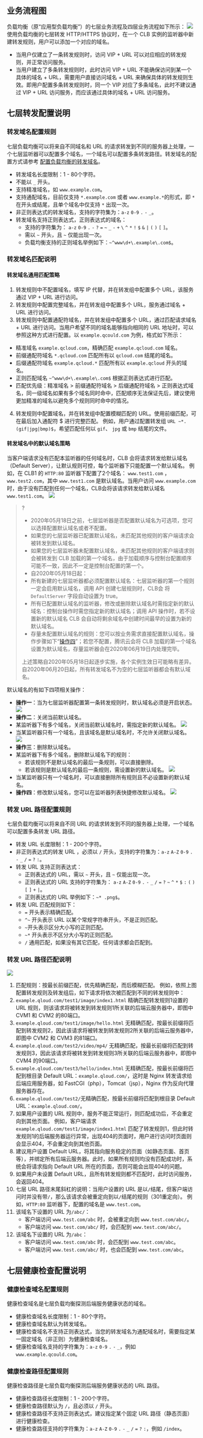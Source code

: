 ## 业务流程图
负载均衡（原“应用型负载均衡”）的七层业务流程及四层业务流程如下所示：
![](https://main.qcloudimg.com/raw/d9565f3cdca9d2856175903f91c4046a.png)
使用负载均衡的七层转发 HTTP/HTTPS 协议时，在一个 CLB 实例的监听器中新建转发规则，用户可以添加一个对应的域名。
- 当用户仅建立了一条转发规则时，访问 VIP + URL 可以对应相应的转发规则，并正常访问服务。
- 当用户建立了多条转发规则时，此时访问 VIP + URL 不能确保访问到某一个具体的域名 + URL，需要用户直接访问域名 + URL 来确保具体的转发规则生效。即用户配置多条转发规则时，同一个 VIP 对应了多条域名，此时不建议通过 VIP + URL 访问服务，而应该通过具体的域名 + URL 访问服务。

## 七层转发配置说明
### 转发域名配置规则
七层负载均衡可以将来自不同域名和 URL 的请求转发到不同的服务器上处理，一个七层监听器可以配置多个域名，一个域名可以配置多条转发路径。转发域名的配置方式请参考 [配置负载均衡的转发域名](https://cloud.tencent.com/document/product/214/6150)。
- 转发域名长度限制：1 - 80个字符。
- 不能以 `_` 开头。
- 支持精准域名，如 `www.example.com`。
- 支持通配域名，目前仅支持 `*.example.com` 或者 `www.example.*`的形式，即 `*` 在开头或结尾，且单个域名中仅支持 `*` 出现一次。
- 非正则表达式的转发域名，支持的字符集为：`a-z` `0-9` `.` `-` `_`。
- 转发域名支持正则表达式，正则表达式的域名：
  - 支持的字符集为： `a-z` `0-9` `.` `-` `?` `=` `~` `_` `-` `+` <code>\\</code> `^` `*` `!` `$` `&` `|` `(` `)` `[` `]`。
  - 需以 `~` 开头，且 `~` 仅能出现一次。
  - 负载均衡支持的正则域名举例如下：`~^www\d+\.example\.com$`。

### 转发域名匹配说明
#### 转发域名通用匹配策略
1. 转发规则中不配置域名，填写 IP 代替，并在转发组中配置多个 URL，该服务通过 VIP + URL 进行访问。
2. 转发规则中配置完整域名，并在转发组中配置多个 URL，服务通过域名 + URL 进行访问。
3. 转发规则中配置通配符域名，并在转发组中配置多个 URL，通过匹配请求域名 + URL 进行访问。当用户希望不同的域名能够指向相同的 URL 地址时，可以参照这种方式进行配置。以 `example.qcould.com` 为例，格式如下所示：
 - 精准域名 `example.qcloud.com`，精确匹配 `example.qcloud.com` 域名。
 - 前缀通配符域名 `*.qcloud.com` 匹配所有以 `qcloud.com` 结尾的域名。
 - 后缀通配符域名 `example.qcloud.*` 匹配所有以 `example.qcloud` 开头的域名。
 - 正则匹配域名 `~^www\d+\.example\.com$` 根据正则表达式进行匹配。
 - 匹配优先级：精准域名 > 前缀通配符域名 > 后缀通配符域名 > 正则表达式域名，同一级域名如果有多个域名同时命中，匹配顺序无法保证先后，建议使用更加精准的域名以避免多个规则同时命中的情况。
4. 转发规则中配置域名，并在转发组中配置模糊匹配的 URL。使用前缀匹配，可在最后加入通配符 $ 进行完整匹配。
例如，用户通过配置转发组 `URL ~*.(gif|jpg|bmp)$`，希望匹配任何以 `gif`、 `jpg` 或 `bmp` 结尾的文件。

#### 转发域名中的默认域名策略[](id:default)
当客户端请求没有匹配本监听器的任何域名时，CLB 会将请求转发给默认域名（Default Server），让默认规则可控，每个监听器下只能配置一个默认域名。
例如，在 CLB1 的 `HTTP:80` 监听器下配置了2个域名： `www.test1.com` ，`www.test2.com`，其中 `www.test1.com` 是默认域名。当用户访问 `www.example.com` 时，由于没有匹配到任何一个域名，CLB会将该请求转发给默认域名 `www.test1.com`。
![](https://main.qcloudimg.com/raw/925984cd1e0e473987dcb1fd9834d85e.png)

>?
>- 2020年05月18日之前，七层监听器是否配置默认域名为可选项，您可以选择配置默认域名或者不配置。
>  - 如果您的七层监听器已配置默认域名，未匹配其他规则的客户端请求会被转发到默认域名。
>  - 如果您的七层监听器未配置默认域名，未匹配其他规则的客户端请求则会被转发到 CLB 加载的第一个域名，由于加载顺序与控制台配置顺序可能不一致，因此不一定是控制台配置的第一个。 
>- 自2020年05月18日起：
>  - 所有新建的七层监听器都必须配置默认域名：七层监听器的第一个规则一定会启用默认域名，调用 API 创建七层规则时，CLB会 将 `DefaultServer` 字段自动设置为 true。
>  - 所有已配置默认域名的监听器，修改或删除默认域名时需指定新的默认域名：控制台操作时需您指定新的默认域名；调用 API 操作时，若不设置新的默认域名 CLB 会自动将剩余域名中创建时间最早的设置为新的默认域名。
>  - 存量未配置默认域名的规则：您可以按业务需求直接配置默认域名，操作步骤如下“[操作四](#step4)”；若您不配置，腾讯云会将 CLB 加载的第一个域名设置为默认域名，存量监听器会在2020年06月19日内处理完毕。
>
>上述策略自2020年05月18日起逐步实施，各个实例生效日可能略有差异。自2020年06月20日起，所有转发域名不为空的七层监听器都会有默认域名。

默认域名的有如下四项相关操作：
- **操作一**：当为七层监听器配置第一条转发规则时，默认域名必须是开启状态。
![](https://main.qcloudimg.com/raw/8e00d87be88a9ed24e6f4abd46f583d7.png)
- **操作二**：关闭当前默认域名。
 - 某监听器下有多个域名，关闭当前默认域名时，需指定新的默认域名。
![](https://main.qcloudimg.com/raw/0321f81141942652c482a96c76b90a07.png)
 - 当某监听器只有一个域名，且该域名是默认域名时，不允许关闭默认域名。
![](https://main.qcloudimg.com/raw/ee5377244e6fca078b63e562bf686f3f.png)
- **操作三**：删除默认域名。
 - 某监听器下有多个域名，删除默认域名下的规则：
   - 若该规则不是默认域名的最后一条规则，可以直接删除。
   - 若该规则是默认域名的最后一条规则，需设置新的默认域名。
![](https://main.qcloudimg.com/raw/d5f80f78c337b16313ea2fb6acedf45c.png)
 - 当某监听器只有一个域名时，可以直接删除所有规则且不必设置新的默认域名。
- <span id = "step4"></span>**操作四**：修改默认域名，您可以在监听器列表快捷修改默认域名。
![](https://main.qcloudimg.com/raw/b37a8fd9c04c2e14218b6f671b2693e3.png)

### 转发 URL 路径配置规则
七层负载均衡可以将来自不同 URL 的请求转发到不同的服务器上处理，一个域名可以配置多条转发 URL 路径。
- 转发 URL 长度限制：1 - 200个字符。
- 非正则表达式的转发 URL ，必须以 `/` 开头，支持的字符集为：`a-z` `A-Z` `0-9` `.` `-` `_` `/` `=` `?` `:`。
- 转发 URL 支持正则表达式：
  - 正则表达式的 URL，需以 `~` 开头，且 `~` 仅能出现一次。
  - 正则表达式的 URL 支持的字符集为： `a-z` `A-Z` `0-9` `.` `-` `_` `/` `=` `?` `~` `^` `*` `$` `:` `(` `)` `[` `]` `+`  `|`。
  - 正则表达式的 URL 举例如下：`~* .png$`。
- 转发 URL 匹配规则如下：
   - `=` 开头表示精确匹配。
   - `^~` 开头表示 URL 以某个常规字符串开头，不是正则匹配。
   - `~`开头表示区分大小写的正则匹配。
   - `~*` 开头表示不区分大小写的正则匹配。
   - `/` 通用匹配，如果没有其它匹配，任何请求都会匹配到。

### 转发 URL 路径匹配说明
![](https://main.qcloudimg.com/raw/28d4eec3e0abd233b85c30de1193e872.png)
1. 匹配规则：按最长前缀匹配，优先精确匹配，而后模糊匹配。
例如，依照上图配置转发规则及转发组后，如下请求将依次被匹配到不同的转发规则中：
 1. `example.qloud.com/test1/image/index1.html` 精确匹配转发规则1设置的 URL 规则，则该请求将被转发到转发规则1所关联的后端云服务器中，即图中 CVM1 和 CVM2 的80端口。
 2. `example.qloud.com/test1/image/hello.html` 无精确匹配，按最长前缀将匹配到转发规则2，因此该请求将被转发到转发规则2所关联的后端云服务器中，即图中 CVM2 和 CVM3 的81端口。
 3. `example.qloud.com/test2/video/mp4/` 无精确匹配，按最长前缀将匹配到转发规则3，因此该请求将被转发到转发规则3所关联的后端云服务器中，即图中 CVM4 的90端口。 
 4. `example.qloud.com/test3/hello/index.html` 无精确匹配，按最长前缀将匹配到根目录 Default URL：`example.qloud.com/`，这时是 Nginx 转发请求给后端应用服务器，如 FastCGI（php），Tomcat（jsp），Nginx 作为反向代理服务器存在。
 5. `example.qloud.com/test2/`无精确匹配，按最长前缀将匹配到根目录 Default URL：`example.qloud.com/`。
2. 如果用户设置的 URL 规则中，服务不能正常运行，则匹配成功后，不会重定向到其他页面。
例如，客户端请求 `example.qloud.com/test1/image/index1.html` 匹配了转发规则1，但此时转发规则1的后端服务器运行异常，出现404的页面时，用户进行访问时页面则会显示404，不会重定向到其他页面。
3. 建议用户设置 Default URL，将其指向服务稳定的页面（如静态页面、首页等），并绑定所有后端云服务器。此时，如果所有规则均没有匹配成功时，系统会将请求指向 Default URL 所在的页面，否则可能会出现404的问题。
4. 如果用户未设置 Default URL，且所有转发规则都不匹配时，此时访问服务，会返回404。
5. 七层 URL 路径末尾斜杠的说明：当用户设置的 URL 是以`/`结尾，但客户端访问时并没有带`/`，那么该请求会被重定向到以`/`结尾的规则（301重定向）。
例如，`HTTP:80` 监听器下，配置的域名是 `www.test.com`。
 1. 该域名下设置的 URL 为`/abc/`：
     - 客户端访问 `www.test.com/abc` 时，会被重定向到 `www.test.com/abc/`。
     - 客户端访问 `www.test.com/abc/` 时，会匹配到 `www.test.com/abc/`。
 2. 该域名下设置的 URL 为`/abc`：
     - 客户端访问 `www.test.com/abc` 时，会匹配到 `www.test.com/abc`。
     - 客户端访问 `www.test.com/abc/` 时，也会匹配到 `www.test.com/abc`。

## 七层健康检查配置说明
### 健康检查域名配置规则
健康检查域名是七层负载均衡探测后端服务健康状态的域名。
- 健康检查域名长度限制：1 - 80个字符。
- 健康检查域名默认为转发域名。
- 健康检查域名不支持正则表达式，当您的转发域名为通配域名时，需要指定某一固定域名（非正则）为健康检查域名。
- 健康检查域名支持的字符集为：`a-z` `0-9` `.` `-` `_`，例如 `www.example.qcould.com`。

### 健康检查路径配置规则
健康检查路径是七层负载均衡探测后端服务健康状态的 URL 路径。
- 健康检查路径长度限制：1 - 200个字符。
- 健康检查路径默认为 `/`，且必须以 `/` 开头。
- 健康检查路径不支持正则表达式，建议指定某个固定 URL 路径（静态页面）进行健康检查。
- 健康检查路径支持的字符集为：`a-z` `A-Z` `0-9` `.` `-` `_` `/` `=` `?` `:`，例如 `/index`。

